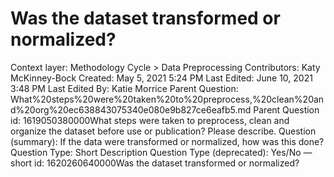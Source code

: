 # Was the dataset transformed or normalized?

Context layer: Methodology Cycle > Data Preprocessing
Contributors: Katy McKinney-Bock
Created: May 5, 2021 5:24 PM
Last Edited: June 10, 2021 3:48 PM
Last Edited By: Katie Morrice
Parent Question: What%20steps%20were%20taken%20to%20preprocess,%20clean%20and%20org%20ec638843075340e080e9b827ce6eafb5.md
Parent Question id: 1619050380000What steps were taken to preprocess, clean and organize the dataset before use or publication?  Please describe.
Question (summary): If the data were transformed or normalized, how was this done?
Question Type: Short Description
Question Type (deprecated): Yes/No — short
id: 1620260640000Was the dataset transformed or normalized?